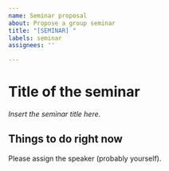 ```yaml
---
name: Seminar proposal
about: Propose a group seminar
title: "[SEMINAR] "
labels: seminar
assignees: ''

---
```


# Title of the seminar

*Insert the seminar title here.*

## Things to do right now

Please assign the speaker (probably yourself).
